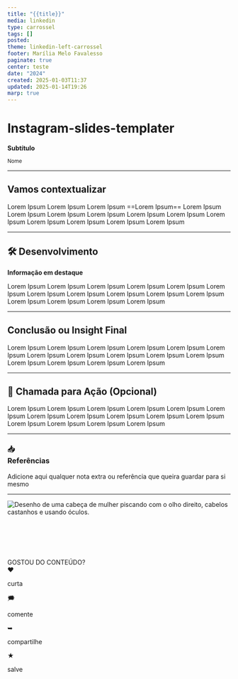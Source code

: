 ```yaml
---
title: "{{title}}"
media: linkedin
type: carrossel
tags: []
posted: 
theme: linkedin-left-carrossel
footer: Marília Melo Favalesso
paginate: true
center: teste
date: "2024"
created: 2025-01-03T11:37
updated: 2025-01-14T19:26
marp: true
---
```

# Instagram-slides-templater

**Subtítulo**

<small>Nome</small>

---
## Vamos contextualizar

Lorem Ipsum Lorem Ipsum Lorem Ipsum ==Lorem Ipsum== Lorem Ipsum Lorem Ipsum Lorem Ipsum Lorem Ipsum Lorem Ipsum Lorem Ipsum Lorem Ipsum Lorem Ipsum Lorem Ipsum Lorem Ipsum Lorem Ipsum

---
## 🛠️ Desenvolvimento  
**Informação em destaque**

Lorem Ipsum Lorem Ipsum Lorem Ipsum Lorem Ipsum Lorem Ipsum Lorem Ipsum Lorem Ipsum Lorem Ipsum Lorem Ipsum Lorem Ipsum Lorem Ipsum Lorem Ipsum Lorem Ipsum Lorem Ipsum Lorem Ipsum  

---
##  Conclusão ou Insight Final  

Lorem Ipsum Lorem Ipsum Lorem Ipsum Lorem Ipsum Lorem Ipsum Lorem Ipsum Lorem Ipsum Lorem Ipsum Lorem Ipsum Lorem Ipsum Lorem Ipsum Lorem Ipsum Lorem Ipsum Lorem Ipsum Lorem Ipsum  

---
## 📣 Chamada para Ação (Opcional)  

Lorem Ipsum Lorem Ipsum Lorem Ipsum Lorem Ipsum Lorem Ipsum Lorem Ipsum Lorem Ipsum Lorem Ipsum Lorem Ipsum Lorem Ipsum Lorem Ipsum Lorem Ipsum Lorem Ipsum Lorem Ipsum Lorem Ipsum  


---
### 📥 <br> Referências 

Adicione aqui qualquer nota extra ou referência que queira guardar para si mesmo

---
<img src="https://github.com/mmfava/my-social-media-content/blob/feature/template-instagram/theme/figs/bonequinho1.png?raw=true" class="bonequinho" alt="Desenho de uma cabeça de mulher piscando com o olho direito, cabelos castanhos e usando óculos.">

<!-- Texto Principal -->
<br> <br> <br> <br> 
<div class="texto-principal">GOSTOU DO CONTEÚDO?</div>

<!-- Linha divisória -->
<div class="linha"></div>

<!-- Ícones de interação -->
<div class="icones">
  <div>
    <h>❤</h>
    <p>curta</p>
  </div>
  <div>
    <h>🗯</h>
    <p>comente</p>
  </div>
  <div>
    <h>➥</h>
    <p>compartilhe</p>
  </div>
  <div>
    <h>★</h>
    <p>salve</p>
  </div>
</div>



